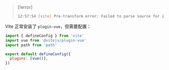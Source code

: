 
> [!error]
> ```bash
> 12:57:54 [vite] Pre-transform error: Failed to parse source for import analysis because the content contains invalid JS syntax. Install @vitejs/plugin-vue to handle .vue files.
> ```

Vite 正常安装了 `plugin-vue`，但需要配置：

```js
import { defineConfig } from 'vite'
import vue from '@vitejs/plugin-vue'
import path from 'path'

export default defineConfig({
  plugins: [vue()],
})
```
